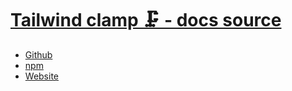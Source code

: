# [Tailwind clamp 🗜️ - docs source](https://nicolas-cusan.github.io/tailwind-clamp/)

- [Github](https://github.com/nicolas-cusan/tailwind-clamp)
- [npm](https://www.npmjs.com/package/tailwind-clamp)
- [Website](https://nicolas-cusan.github.io/tailwind-clamp/)
